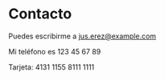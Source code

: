 # Contacto

Puedes escribirme a jus.erez@example.com

Mi teléfono es 123 45 67 89

Tarjeta: 4131 1155 8111 1111

